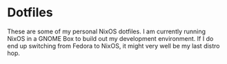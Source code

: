 # Dotfiles

These are some of my personal NixOS dotfiles. I am currently running NixOS in a GNOME Box to build out my development environment. If I do end up switching from Fedora to NixOS, it might very well be my last distro hop.
